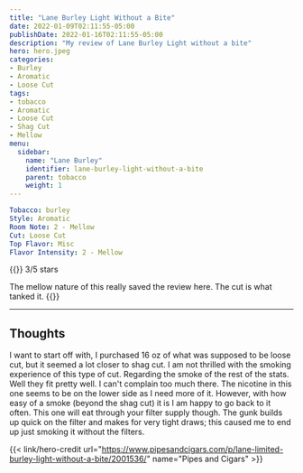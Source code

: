 ```yaml
---
title: "Lane Burley Light Without a Bite"
date: 2022-01-09T02:11:55-05:00
publishDate: 2022-01-16T02:11:55-05:00
description: "My review of Lane Burley Light without a bite"
hero: hero.jpeg
categories:
- Burley
- Aromatic
- Loose Cut
tags:
- tobacco
- Aromatic
- Loose Cut
- Shag Cut
- Mellow
menu:
  sidebar:
    name: "Lane Burley"
    identifier: lane-burley-light-without-a-bite
    parent: tobacco
    weight: 1
---
```


```yaml
Tobacco: burley
Style: Aromatic
Room Note: 2 - Mellow
Cut: Loose Cut
Top Flavor: Misc
Flavor Intensity: 2 - Mellow
```
{{<note title="Review">}}
3/5 stars

The mellow nature of this really saved the review here. The cut is what tanked it.
{{</note>}}

---
## Thoughts
I want to start off with, I purchased 16 oz of what was supposed to be loose cut, but it seemed a lot closer to shag cut. I am not thrilled with the smoking experience of this type of cut. Regarding the smoke of the rest of the stats. Well they fit pretty well. I can't complain too much there. The nicotine in this one seems to be on the lower side as I need more of it. However, with how easy of a smoke (beyond the shag cut) it is I am happy to go back to it often. This one will eat through your filter supply though. The gunk builds up quick on the filter and makes for very tight draws; this caused me to end up just smoking it without the filters.

{{< link/hero-credit url="https://www.pipesandcigars.com/p/lane-limited-burley-light-without-a-bite/2001536/" name="Pipes and Cigars" >}}
